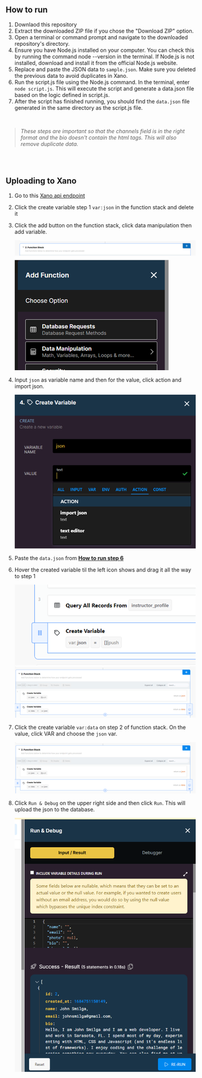 ## How to run

1. Downlaod this repository
2. Extract the downloaded ZIP file if you chose the "Download ZIP" option.
3. Open a terminal or command prompt and navigate to the downloaded repository's directory.
4. Ensure you have Node.js installed on your computer. You can check this by running the command node --version in the terminal. If Node.js is not installed, download and install it from the official Node.js website.
5. Replace and paste the JSON data to `sample.json`. Make sure you deleted the previous data to avoid duplicates in Xano.
6. Run the script.js file using the Node.js command. In the terminal, enter `node script.js`. This will execute the script and generate a data.json file based on the logic defined in script.js.
7. After the script has finished running, you should find the `data.json` file generated in the same directory as the script.js file.

<br>

> _These steps are important so that the channels field is in the right format and the bio doesn't contain the html tags. This will also remove duplicate data._

<br>
<br>

## Uploading to Xano

1. Go to this [Xano api endpoint](https://x8ki-letl-twmt.n7.xano.io/admin/workspace/35925-0/api/105602/query/1075336)
2. Click the create variable step 1 `var:json` in the function stack and delete it
3. Click the add button on the function stack, click data manipulation then add variable.

   ![xano image](images/2.png)
   ![xano image](images/2-1.png)

4. Input `json` as variable name and then for the value, click action and import json.

   ![xano image](images/3.png)

5. Paste the `data.json` from [**How to run step 6**](#how-to-run)
6. Hover the created variable til the left icon shows and drag it all the way to step 1

   ![xano image](images/4.png)
   ![xano image](images/5.png)

7. Click the create variable `var:data` on step 2 of function stack. On the value, click VAR and choose the `json` var.

   ![xano image](images/6.png)

8. Click `Run & Debug` on the upper right side and then click `Run`. This will upload the json to the database.

   ![xano image](images/7.png)
